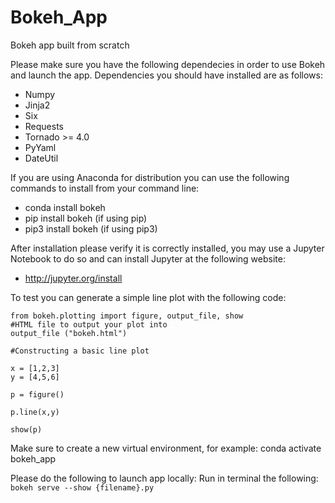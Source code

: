 # Bokeh_App
Bokeh app built from scratch

Please make sure you have the following dependecies in order to use Bokeh and launch the app.  Dependencies you should have installed are as follows:
 - Numpy
 - Jinja2
 - Six
 - Requests
 - Tornado >= 4.0
 - PyYaml
 - DateUtil

 If you are using Anaconda for distribution you can use the following commands to install from your command line:
  - conda install bokeh
  - pip install bokeh (if using pip)
  - pip3 install bokeh (if using pip3)

  After installation please verify it is correctly installed, you may use a Jupyter Notebook to do so and can install Jupyter at the following website:
  - http://jupyter.org/install
  
 To test you can generate a simple line plot with the following code: 
```
from bokeh.plotting import figure, output_file, show
#HTML file to output your plot into
output_file ("bokeh.html")

#Constructing a basic line plot

x = [1,2,3]
y = [4,5,6]

p = figure()

p.line(x,y)

show(p)
```
Make sure to create a new virtual environment, for example:
conda activate bokeh_app

Please do the following to launch app locally:
Run in terminal the following: 
```bokeh serve --show {filename}.py```
